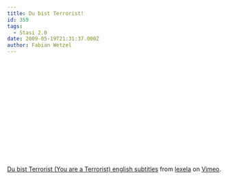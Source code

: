 ```yaml
---
title: Du bist Terrorist!
id: 359
tags:
  - Stasi 2.0
date: 2009-05-19T21:31:37.000Z
author: Fabian Wetzel
---
```


<object width="400" height="230"><param name="allowfullscreen" value="true" /><param name="allowscriptaccess" value="always" /><param name="movie" value="http://vimeo.com/moogaloop.swf?clip_id=4632310&amp;server=vimeo.com&amp;show_title=1&amp;show_byline=1&amp;show_portrait=0&amp;color=&amp;fullscreen=1" /><embed src="http://vimeo.com/moogaloop.swf?clip_id=4632310&amp;server=vimeo.com&amp;show_title=1&amp;show_byline=1&amp;show_portrait=0&amp;color=&amp;fullscreen=1" type="application/x-shockwave-flash" allowfullscreen="true" allowscriptaccess="always" width="400" height="230"></embed></object>  

[Du bist Terrorist (You are a Terrorist) english subtitles](http://vimeo.com/4632310) from [lexela](http://vimeo.com/user221974) on [Vimeo](http://vimeo.com).

